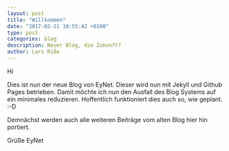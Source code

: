 ```yaml
---
layout: post
title: "Willkommen"
date: "2017-02-21 10:55:42 +0100"
type: post
categories: blog
description: Neuer Blog, die Zukunft?
author: Lars Riße
---
```

Hi

Dies ist nun der neue Blog von EyNet. Dieser wird nun mit Jekyll und Github Pages betrieben. Damit möchte ich nun den Ausfall des Blog Systems auf ein minimales reduzieren. Hoffentlich funktioniert dies auch so, wie geplant. :-D

Demnächst werden auch alle weiteren Beiträge vom alten Blog hier hin portiert.

Grüße EyNet
